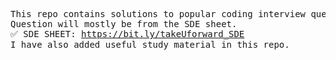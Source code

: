 <pre>This repo contains solutions to popular coding interview questions.
Question will mostly be from the SDE sheet.
✅ SDE SHEET: <a href="https://bit.ly/takeUforward_SDE">https://bit.ly/takeUforward_SDE</a>
I have also added useful study material in this repo.
</pre>
